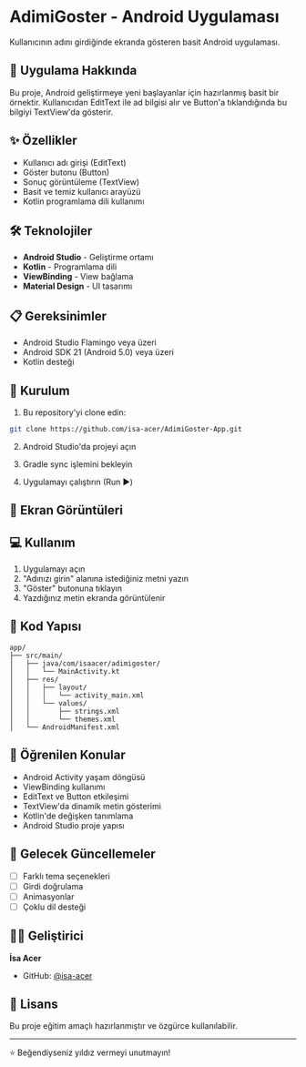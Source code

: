 # AdimiGoster - Android Uygulaması

Kullanıcının adını girdiğinde ekranda gösteren basit Android uygulaması.

## 📱 Uygulama Hakkında



Bu proje, Android geliştirmeye yeni başlayanlar için hazırlanmış basit bir örnektir. Kullanıcıdan EditText ile ad bilgisi alır ve Button'a tıklandığında bu bilgiyi TextView'da gösterir.

## ✨ Özellikler

- Kullanıcı adı girişi (EditText)
- Göster butonu (Button)
- Sonuç görüntüleme (TextView)
- Basit ve temiz kullanıcı arayüzü
- Kotlin programlama dili kullanımı

## 🛠️ Teknolojiler

- **Android Studio** - Geliştirme ortamı
- **Kotlin** - Programlama dili
- **ViewBinding** - View bağlama
- **Material Design** - UI tasarımı

## 📋 Gereksinimler

- Android Studio Flamingo veya üzeri
- Android SDK 21 (Android 5.0) veya üzeri
- Kotlin desteği

## 🚀 Kurulum

1. Bu repository'yi clone edin:
```bash
git clone https://github.com/isa-acer/AdimiGoster-App.git
```

2. Android Studio'da projeyi açın

3. Gradle sync işlemini bekleyin

4. Uygulamayı çalıştırın (Run ▶️)

## 📸 Ekran Görüntüleri

<!-- Buraya ekran görüntüleri eklenecek -->

## 💻 Kullanım

1. Uygulamayı açın
2. "Adınızı girin" alanına istediğiniz metni yazın
3. "Göster" butonuna tıklayın
4. Yazdığınız metin ekranda görüntülenir

## 📝 Kod Yapısı

```
app/
├── src/main/
│   ├── java/com/isaacer/adimigoster/
│   │   └── MainActivity.kt
│   ├── res/
│   │   ├── layout/
│   │   │   └── activity_main.xml
│   │   └── values/
│   │       ├── strings.xml
│   │       └── themes.xml
│   └── AndroidManifest.xml
```

## 🎯 Öğrenilen Konular

- Android Activity yaşam döngüsü
- ViewBinding kullanımı
- EditText ve Button etkileşimi
- TextView'da dinamik metin gösterimi
- Kotlin'de değişken tanımlama
- Android Studio proje yapısı

## 🔄 Gelecek Güncellemeler

- [ ] Farklı tema seçenekleri
- [ ] Girdi doğrulama
- [ ] Animasyonlar
- [ ] Çoklu dil desteği

## 👨‍💻 Geliştirici

**İsa Acer**
- GitHub: [@isa-acer](https://github.com/isa-acer)

## 📄 Lisans

Bu proje eğitim amaçlı hazırlanmıştır ve özgürce kullanılabilir.

---

⭐ Beğendiyseniz yıldız vermeyi unutmayın!
